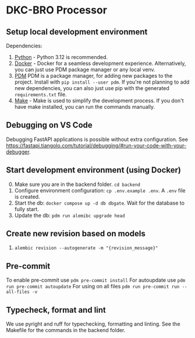 # DKC-BRO Processor
## Setup local development environment
Dependencies:
1. [Python](https://www.python.org/) - Python 3.12 is recommended.
2. [Docker](https://www.docker.com/) - Docker for a seamless development experience. Alternatively, you can just use PDM package manager or any local venv.
3. [PDM](https://pdm-project.org/) PDM is a package manager, for adding new packages to the project. Install with `pip install --user pdm`. If you're not planning to add new dependencies, you can also just use pip with the generated `requirements.txt` file.
4. [Make](https://www.gnu.org/software/make/) - Make is used to simplify the development process. If you don't have make installed, you can run the commands manually.

## Debugging on VS Code
Debugging FastAPI applications is possible without extra configuration. See https://fastapi.tiangolo.com/tutorial/debugging/#run-your-code-with-your-debugger.

## Start development environment (using Docker)
0. Make sure you are in the backend folder. `cd backend`
1. Configure environment configuration: `cp .env.example .env`. A `.env` file is created.
2. Start the db: `docker compose up -d db dbgate`. Wait for the database to fully start.
3. Update the db: `pdm run alemibc upgrade head`

## Create new revision based on models
1. `alembic revision --autogenerate -m "{revision_message}"`

## Pre-commit
To enable pre-commit use `pdm pre-commit install`
For autoupdate use `pdm run pre-commit autoupdate`
For using on all files `pdm run pre-commit run --all-files -v` 

## Typecheck, format and lint
We use pyright and ruff for typechecking, formatting and linting. See the Makefile for the commands in the backend folder. 

